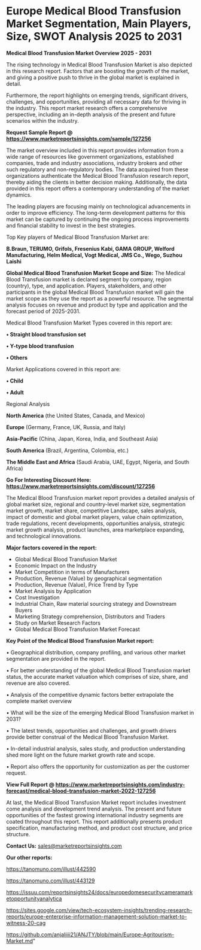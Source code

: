 # Europe Medical Blood Transfusion Market Segmentation, Main Players, Size, SWOT Analysis 2025 to 2031

<Strong> Medical Blood Transfusion Market Overview 2025 - 2031</strong>

The rising technology in Medical Blood Transfusion Market is also depicted in this research report. Factors that are boosting the growth of the market, and giving a positive push to thrive in the global market is explained in detail.

Furthermore, the report highlights on emerging trends, significant drivers, challenges, and opportunities, providing all necessary data for thriving in the industry. This report market research offers a comprehensive perspective, including an in-depth analysis of the present and future scenarios within the industry.

<strong>Request Sample Report @ <a href=https://www.marketreportsinsights.com/sample/127256>https://www.marketreportsinsights.com/sample/127256</a></strong>

The market overview included in this report provides information from a wide range of resources like government organizations, established companies, trade and industry associations, industry brokers and other such regulatory and non-regulatory bodies. The data acquired from these organizations authenticate the Medical Blood Transfusion research report, thereby aiding the clients in better decision making. Additionally, the data provided in this report offers a contemporary understanding of the market dynamics.

The leading players are focusing mainly on technological advancements in order to improve efficiency. The long-term development patterns for this market can be captured by continuing the ongoing process improvements and financial stability to invest in the best strategies.

Top Key players of Medical Blood Transfusion Market are:

<strong>B.Braun, TERUMO, Grifols, Fresenius Kabi, GAMA GROUP, Welford Manufacturing, Helm Medical, Vogt Medical, JMS Co., Wego, Suzhou Laishi</strong>

<strong><b>Global Medical Blood Transfusion Market Scope and Size:</b></strong>
The Medical Blood Transfusion market is declared segment by company, region (country), type, and application. Players, stakeholders, and other participants in the global Medical Blood Transfusion market will gain the market scope as they use the report as a powerful resource. The segmental analysis focuses on revenue and product by type and application and the forecast period of 2025-2031.

Medical Blood Transfusion Market Types covered in this report are:

<strong>• Straight blood transfusion set

• Y-type blood transfusion

• Others</strong>

Market Applications covered in this report are:

<strong>• Child

• Adult</strong> 

Regional Analysis

<strong>North America</strong> (the United States, Canada, and Mexico)

<strong>Europe</strong> (Germany, France, UK, Russia, and Italy)

<strong>Asia-Pacific</strong> (China, Japan, Korea, India, and Southeast Asia)

<strong>South America</strong> (Brazil, Argentina, Colombia, etc.)

<strong>The Middle East and Africa</strong> (Saudi Arabia, UAE, Egypt, Nigeria, and South Africa)

<strong>Go For Interesting Discount Here: <a href=https://www.marketreportsinsights.com/discount/127256>https://www.marketreportsinsights.com/discount/127256</a></strong>

The Medical Blood Transfusion market report provides a detailed analysis of global market size, regional and country-level market size, segmentation market growth, market share, competitive Landscape, sales analysis, impact of domestic and global market players, value chain optimization, trade regulations, recent developments, opportunities analysis, strategic market growth analysis, product launches, area marketplace expanding, and technological innovations.

<strong><b>Major factors covered in the report:</b></strong>
<ul>
  <li>Global Medical Blood Transfusion Market </li>
  <li>Economic Impact on the Industry</li>
  <li>Market Competition in terms of Manufacturers</li>
  <li>Production, Revenue (Value) by geographical segmentation</li>
  <li>Production, Revenue (Value), Price Trend by Type</li>
  <li>Market Analysis by Application</li>
  <li>Cost Investigation</li>
  <li>Industrial Chain, Raw material sourcing strategy and Downstream Buyers</li>
  <li>Marketing Strategy comprehension, Distributors and Traders</li>
  <li>Study on Market Research Factors</li>
  <li>Global Medical Blood Transfusion Market Forecast</li>
</ul>

<strong><b>Key Point of the Medical Blood Transfusion Market report:</b></strong>

• Geographical distribution, company profiling, and various other market segmentation are provided in the report.

• For better understanding of the global Medical Blood Transfusion market status, the accurate market valuation which comprises of size, share, and revenue are also covered.

• Analysis of the competitive dynamic factors better extrapolate the complete market overview

• What will be the size of the emerging Medical Blood Transfusion market in 2031?

• The latest trends, opportunities and challenges, and growth drivers provide better construal of the Medical Blood Transfusion Market.

• In-detail industrial analysis, sales study, and production understanding shed more light on the future market growth rate and scope.

• Report also offers the opportunity for customization as per the customer request.

<strong><b>View Full Report @ <a href=https://www.marketreportsinsights.com/industry-forecast/medical-blood-transfusion-market-2022-127256>https://www.marketreportsinsights.com/industry-forecast/medical-blood-transfusion-market-2022-127256</a></b></strong>


At last, the Medical Blood Transfusion Market report includes investment come analysis and development trend analysis. The present and future opportunities of the fastest growing international industry segments are coated throughout this report. This report additionally presents product specification, manufacturing method, and product cost structure, and price structure.

<strong>Contact Us:</strong>
sales@marketreportsinsights.com

<strong>Our other reports:</strong>

<a href=https://tanomuno.com/illust/442590>https://tanomuno.com/illust/442590</a>

<a href=https://tanomuno.com/illust/443129>https://tanomuno.com/illust/443129</a>

<a href=https://issuu.com/reportsinsights24/docs/europedomesecuritycameramarketopportunityanalytica>https://issuu.com/reportsinsights24/docs/europedomesecuritycameramarketopportunityanalytica</a>

<a href=https://sites.google.com/view/tech-ecosystem-insights/trending-research-reports/europe-enterprise-information-management-solution-market-to-witness-20-cag>https://sites.google.com/view/tech-ecosystem-insights/trending-research-reports/europe-enterprise-information-management-solution-market-to-witness-20-cag</a>

<a href=https://github.com/anjaliiii21/ANJTY/blob/main/Europe-Agritourism-Market.md>https://github.com/anjaliiii21/ANJTY/blob/main/Europe-Agritourism-Market.md</a>"

